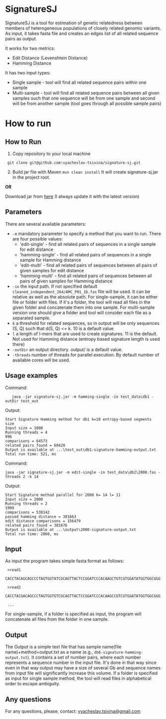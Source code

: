 # SignatureSJ
SignatureSJ is a tool for estimation of genetic relatedness between members of heterogeneous populations of closely related genomic variants. As input, it takes fasta file and creates an edges list of all related sequence pairs as output.

It works for two metrics:
- Edit Distance (Levenshtein Distance)
- Hamming Distance

It has two input types:
- Single sample - tool will find all related sequence pairs within one sample
- Multi-sample - tool will find all related sequence pairs between all given samples such that one sequence will be from one sample and second will be from another sample (tool goes through all possible sample pairs)

# How to run
## How to Run
1) Copy repository to your local machine

``` git clone git@github.com:vyacheslav-tsivina/signature-sj.git```

2) Build jar file with Maven
  ```mvn clean install```
  It will create signature-sj.jar in the project root.

**OR**

Download jar from <a href="https://drive.google.com/open?id=1bCbQLadpJM3VY9Sg3bJbQ-0oCzAK_CGR">here</a> (I always update it with the latest version)

## Parameters
There are several available parameters:
- ``-m`` mandatory parameter to specify a method that you want to run. There are four possible values:
  - 'edit-single' - find all related pairs of sequences in a single sample for edit distance
  - 'hamming-single' - find all related pairs of sequences in a single sample for Hamming distance
  - 'edit-multi' - find all related pairs of sequences between all pairs of given samples for edit distance
  - 'hamming-multi' - find all related pairs of sequences between all pairs of given samples for Hamming distance
- ``-in`` the input path. If not specified default ``cleaned_independent_264/AMC_P01_1b.fas`` file will be used.
  It can be relative as well as the absolute path. For single-sample, it can be either file or folder with files. If it's a folder, the tool will read all files in the given folder and concatenate them into one sample. For multi-sample version one should give a folder and tool will consider each file as a separated sample.
 - ``k`` a threshold for related sequences, so in output will be only sequences (S, Q) such that d(S, Q) <= k. 10 is a default value
 - ``l`` a length of l-mers that are used to create signatures. 11 is the default. Not used for Hamming distance (entropy based signature length is used there)
 - ``-outDir`` an output directory. output/ is a default value.
 - ``-threads`` number of threads for parallel execution. By default number of available cores will be used.
 
 ## Usage examples
 Command:
 ```
    java -jar signature-sj.jar -m hamming-single -in test_data\db1 -outDir test_out
```

Output:
```
Start Signature Hamming method for db1 k=10 entropy-based segments size
Input size = 1000
Running threads = 4
996
comparisons = 64573
related pairs found = 60420
Output is available at ...\test_out\db1-signature-hamming-output.txt
Total run time: 521, ms
```
Command:
```
java -jar signature-sj.jar -m edit-single -in test_data\db2\2000.fas -threads 2 -k 14
```

Output:
```
Start Signature method parallel for 2000 k= 14 l= 11
Input size = 2000
Running threads = 2
1999
comparisons = 538142
passed hamming distance = 381663
edit distance comparisons = 156479
related pairs found = 381676
Output is available at ...\output\2000-signature-output.txt
Total run time: 2860, ms
```
 ## Input
 As input the program takes simple fasta format as follows:
 ```
  >read1
  CACCTACAGCAGCCCTAGTGGTATCGCAGTTACTCCGGATCCCACAAGCTGTCGTGGATATGGTGGCGGG
  
  >read2
  CACCTACGACAGCCCTAGTGGTGTCGCAGTTACTCCGGATCCCACAAGCCGTCGTGGATATGGTGGCGGG
  
  ...
  ```
  For single-sample, if a folder is specified as input, the program will concatenate all files from the folder in one sample.

  ## Output
  The Output is a simple text file that has sample name(file name)+method+output.txt as a name (e.g., ``db6-signature-hamming-output.txt``).
  It contains a set of number pairs, where each number represents a sequence number in the input file. It's done in that way since even in that way output may have a size of several Gb and sequence names from input file will significantly increase this volume.
  If a folder is specified as input for single sample method, the tool will read files in alphabetical order to escape ambiguity.
  
  ## Any questions
For any questions, please, contact: vyacheslav.tsivina@gmail.com
